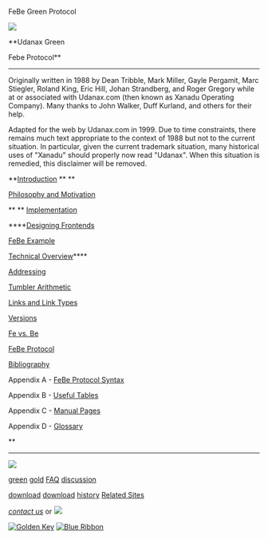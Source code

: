 FeBe Green Protocol



[![](../../images/logo.gif)](../../index.html)

**Udanax
Green

Febe Protocol**

---

Originally written in 1988 by Dean Tribble, Mark
Miller, Gayle
Pergamit, Marc Stiegler, Roland King, Eric Hill, Johan
Strandberg, and
Roger Gregory while at or associated with Udanax.com (then known
as Xanadu
Operating Company). Many thanks to John Walker, Duff Kurland,
and others
for their help.

Adapted for the web by Udanax.com in 1999. Due to time
constraints,
there remains much text appropriate to the context of 1988 but
not to
the current situation. In particular, given the current
trademark situation,
many historical uses of "Xanadu" should properly now
read
"Udanax". When this situation is remedied, this
disclaimer
will be removed.

**[Introduction](intro.html) **
**

[Philosophy and Motivation](philosophy.html)

** ** [Implementation](implementation.html)

****[Designing Frontends](frontends.html)

[FeBe Example](example.html)

[Technical Overview](overview.html)****

[Addressing](addressing.html)

[Tumbler Arithmetic](tumblers.html)

[Links and Link Types](links.html)

[Versions](versions.html)

[Fe vs. Be](fe-vs-be.html)

[FeBe Protocol](protocol.html)

[Bibliography](bibliography.html)

Appendix A - [FeBe Protocol Syntax](syntax.html)

Appendix B - [Useful Tables](tables.html)

Appendix C - [Manual Pages](man-pages.html)

Appendix D - [Glossary](glossary.html)

**





---

[![](../../images/logo.gif)](../../index.html)

[green](../index.html)
[gold](../../gold/index.html)
[FAQ](../../FAQ.html)
[discussion](../../discussion/index.html)

[download](../download/index.html)
[download](../../gold/download/index.html)
[history](../../history/index.html)
[Related Sites](../../related.html)

*[contact us](../../contact.html)*
or [![](../../images/cmn.gif)](http://www.blindpay.com/crit-me-now.cgi)

[![Golden Key](../../images/key.gif)](http://www.privacy.org/ipc/) [![Blue Ribbon](../../images/ribbon.gif)](http://mirrors.yahoo.com/eff/blueribbon.html)
